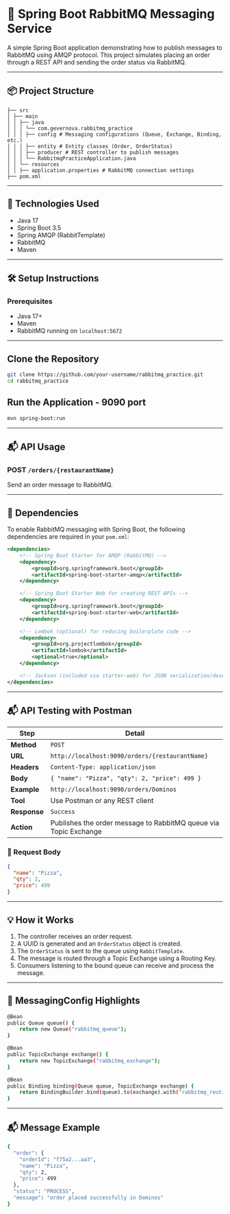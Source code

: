 # 🐇 Spring Boot RabbitMQ Messaging Service

A simple Spring Boot application demonstrating how to publish messages to RabbitMQ using AMQP protocol. This project simulates placing an order through a REST API and sending the order status via RabbitMQ.

---

## 📦 Project Structure
```
├── src
│ ├── main
│ │ ├── java
│ │ │ └── com.gevernova.rabbitmq_practice
│ │ │ ├── config # Messaging configurations (Queue, Exchange, Binding, etc.)
│ │ │ ├── entity # Entity classes (Order, OrderStatus)
│ │ │ ├── producer # REST controller to publish messages
│ │ │ └── RabbitmqPracticeApplication.java
│ │ └── resources
│ │ ├── application.properties # RabbitMQ connection settings
├── pom.xml
```

---

## 🚀 Technologies Used

- Java 17
- Spring Boot 3.5
- Spring AMQP (RabbitTemplate)
- RabbitMQ
- Maven

---

## 🛠️ Setup Instructions

### Prerequisites

- Java 17+
- Maven
- RabbitMQ running on `localhost:5672`
---

## Clone the Repository

```bash
git clone https://github.com/your-username/rabbitmq_practice.git
cd rabbitmq_practice
```
## Run the Application - 9090 port
```bash
mvn spring-boot:run
```

---

## 📬 API Usage

### POST `/orders/{restaurantName}`
Send an order message to RabbitMQ.

---

## 🧩 Dependencies

To enable RabbitMQ messaging with Spring Boot, the following dependencies are required in your `pom.xml`:

```xml
<dependencies>
    <!-- Spring Boot Starter for AMQP (RabbitMQ) -->
    <dependency>
        <groupId>org.springframework.boot</groupId>
        <artifactId>spring-boot-starter-amqp</artifactId>
    </dependency>

    <!-- Spring Boot Starter Web for creating REST APIs -->
    <dependency>
        <groupId>org.springframework.boot</groupId>
        <artifactId>spring-boot-starter-web</artifactId>
    </dependency>

    <!-- Lombok (optional) for reducing boilerplate code -->
    <dependency>
        <groupId>org.projectlombok</groupId>
        <artifactId>lombok</artifactId>
        <optional>true</optional>
    </dependency>

    <!-- Jackson (included via starter-web) for JSON serialization/deserialization -->
</dependencies>
```
---
## 📬 API Testing with Postman

| Step        | Detail                                                                 |
|-------------|------------------------------------------------------------------------|
| **Method**  | `POST`                                                                 |
| **URL**     | `http://localhost:9090/orders/{restaurantName}`                        |
| **Headers** | `Content-Type: application/json`                                       |
| **Body**    | `{ "name": "Pizza", "qty": 2, "price": 499 }`                          |
| **Example** | `http://localhost:9090/orders/Dominos`                                 |
| **Tool**    | Use Postman or any REST client                                         |
| **Response**| `Success`                                                              |
| **Action**  | Publishes the order message to RabbitMQ queue via Topic Exchange       |

### 📝 Request Body

```json
{
  "name": "Pizza",
  "qty": 2,
  "price": 499
}
```
---
## 💡 How it Works

1. The controller receives an order request.
2. A UUID is generated and an `OrderStatus` object is created.
3. The `OrderStatus` is sent to the queue using `RabbitTemplate`.
4. The message is routed through a Topic Exchange using a Routing Key.
5. Consumers listening to the bound queue can receive and process the message.
---

## 📁 MessagingConfig Highlights

```bash
@Bean
public Queue queue() {
    return new Queue("rabbitmq_queue");
}

@Bean
public TopicExchange exchange() {
    return new TopicExchange("rabbitmq_exchange");
}

@Bean
public Binding binding(Queue queue, TopicExchange exchange) {
    return BindingBuilder.bind(queue).to(exchange).with("rabbitmq_routingkey");
}
```
---
## 📬 Message Example

```bash
{
  "order": {
    "orderId": "f75a2...aa3",
    "name": "Pizza",
    "qty": 2,
    "price": 499
  },
  "status": "PROCESS",
  "message": "order placed successfully in Dominos"
}
```



